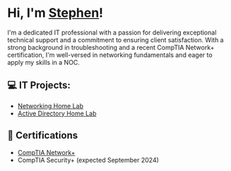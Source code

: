 <h1>Hi, I'm <a href="https://linkedin.com/in/stephendanisc/">Stephen</a>!</h1>

I'm a dedicated IT professional with a passion for delivering exceptional technical support and a commitment to ensuring client satisfaction. With a strong background in troubleshooting and a recent CompTIA Network+ certification, I'm well-versed in networking fundamentals and eager to apply my skills in a NOC.

<h2>💻 IT Projects:</h2>

- [Networking Home Lab](https://github.com/sdanisc/networking-lab)
- [Active Directory Home Lab](https://github.com/sdanisc/ad-lab)

<h2>📜 Certifications</h2>

- [CompTIA Network+](https://www.credly.com/badges/fa89fc2d-1284-4485-8ed2-07177a4c6ceb/public_url) 
- CompTIA Security+ (expected September 2024)

<!--
**sdanisc/sdanisc** is a ✨ _special_ ✨ repository because its `README.md` (this file) appears on your GitHub profile.

Here are some ideas to get you started:

- 🔭 I’m currently working on ...
- 🌱 I’m currently learning ...
- 👯 I’m looking to collaborate on ...
- 🤔 I’m looking for help with ...
- 💬 Ask me about ...
- 📫 How to reach me: ...
- 😄 Pronouns: ...
- ⚡ Fun fact: ...
-->
